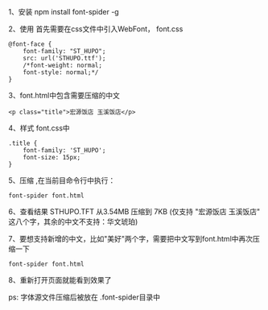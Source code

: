 1、安装
npm install font-spider -g

2、使用
首先需要在css文件中引入WebFont， font.css
```
@font-face {
    font-family: "ST_HUPO";
    src: url('STHUPO.ttf');
    /*font-weight: normal;
    font-style: normal;*/
}
```

3、font.html中包含需要压缩的中文
```
<p class="title">宏源饭店 玉溪饭店</p>
```

4、样式 font.css中
```
.title {
    font-family: 'ST_HUPO';
    font-size: 15px;
}
```

5、压缩 ,在当前目命令行中执行：
```
font-spider font.html
```

6、查看结果 STHUPO.TFT 从3.54MB 压缩到 7KB (仅支持 "宏源饭店 玉溪饭店"  这八个字，其余的中文不支持：华文琥珀)

7、要想支持新增的中文，比如"美好"两个字，需要把中文写到font.html中再次压缩一下
```
font-spider font.html
```

8、重新打开页面就能看到效果了


ps: 字体源文件压缩后被放在 .font-spider目录中

